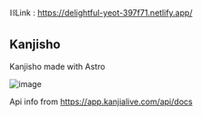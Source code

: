 ⛓Link : https://delightful-yeot-397f71.netlify.app/

## Kanjisho
Kanjisho made with Astro

![image](https://github.com/user-attachments/assets/65370d98-385a-469d-b291-083205d4e973)

 Api info from https://app.kanjialive.com/api/docs
